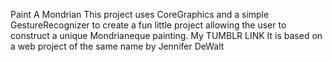 Paint A Mondrian
This project uses CoreGraphics and a simple GestureRecognizer to create a fun little project allowing the user to construct a unique Mondrianeque painting. 
My TUMBLR LINK
It is based on a web project of the same name by Jennifer DeWalt